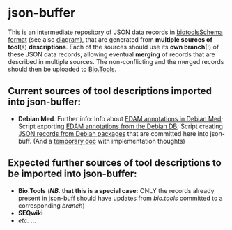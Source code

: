 # json-buffer

This is an intermediate repository of JSON data records in [biotoolsSchema format](https://github.com/bio-tools/biotoolsSchema) (see also [diagram](https://raw.githubusercontent.com/bio-tools/biotoolsSchema/master/versions/biotools-2.0.0/docs/biotools-2.0.0.png)), that are generated from __multiple sources of tool__(s) __descriptions__. Each of the sources should use its __own branch__(!) of these JSON data records, allowing eventual __merging__ of records that are described in multiple sources. The non-conflicting and the merged records should then be uploaded to [Bio.Tools](http://bio.tools).

## Current sources of tool descriptions imported into json-buffer:

 * __Debian Med__. Further info: Info about [EDAM annotations in Debian Med](https://wiki.debian.org/debian/upstream/edam); Script exporting [EDAM annotations from the Debian DB](https://github.com/bio-tools/biotoolsConnect/blob/master/DebianMed/edam.sh); Script creating [JSON records from Debian packages](http://anonscm.debian.org/viewvc/debian-med/trunk/community/edam/registry-tool.py?view=markup) that are committed here into json-buff. (And a [temporary doc](https://docs.google.com/document/d/1H44HxQik2RnxWzBui3GuYI9pAMfX5tNDBiwRa5g0WXg) with implementation thoughts)
 
 
## Expected further sources of tool descriptions to be imported into json-buffer:
 
  * __Bio.Tools__ (__*NB.* that this is a special case:__ ONLY the records already present in json-buff should have updates from *bio.tools* committed to a corresponding *branch*)
  * __SEQwiki__
  * _etc._ ...
